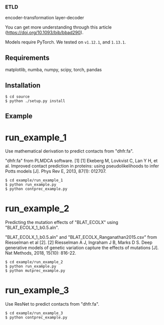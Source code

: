 ### ETLD
encoder-transformation layer-decoder

You can get more understanding through this article (https://doi.org/10.1093/bib/bbad290).

Models require PyTorch. We tested on `v1.12.1`, and `1.13.1`. 

## Requirements

matplotlib, numba, numpy, scipy, torch, pandas

## Installation

```
$ cd source
$ python ./setup.py install

```

## Example

# run_example_1

Use mathematical derivation to predict contacts from "dhfr.fa".

"dhfr.fa" from PLMDCA software. [1]
[1] Ekeberg M, Lovkvist C, Lan Y H, et al. Improved contact prediction in proteins: using pseudolikelihoods to infer Potts models [J]. Phys Rev E, 2013, 87(1): 012707.
```
$ cd example/run_example_1
$ python run_example.py
$ python contprec_example.py

```

# run_example_2

Predicting the mutation effects of "BLAT_ECOLX" using "BLAT_ECOLX_1_b0.5.aln".

"BLAT_ECOLX_1_b0.5.aln" and "BLAT_ECOLX_Ranganathan2015.csv" from Riesselman et al [2]. 
[2] Riesselman A J, Ingraham J B, Marks D S. Deep generative models of genetic variation capture the effects of mutations [J]. Nat Methods, 2018, 15(10): 816-22.

```
$ cd example/run_example_2
$ python run_example.py
$ python mutprec_example.py

```

# run_example_3

Use ResNet to predict contacts from "dhfr.fa".

```
$ cd example/run_example_3
$ python contprec_example.py

```

